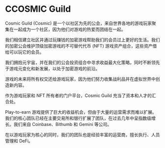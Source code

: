 # CCOSMIC Guild



Cosmic Guild (Cosmic) 是一个以社区为先的公会，来自世界各地的游戏玩家聚集在一起成为一个社区，因为他们对游戏的热爱而团结在一起。

我们相信建立社区并通过玩赚钱的加密游戏帮助我们的会员过上更好的生活。我们的加密公会维护顶级加密游戏的不可替代代币 (NFT) 游戏资产组合，这些资产借给可以玩它的会员。

我们拥抱元宇宙，并在我们的公会投资组合中寻求收益最大化策略，同时不断领先于游戏元变化和新发展，以处于加密游戏的前沿。

游戏的未来将所有权交还给游戏玩家，因为他们努力收集战利品并在虚拟世界中创造新内容。

作为游戏玩家和 NFT 所有者的门户平台，Cosmic Guild 充当了资本和人才的汇合处。

Play-to-earn 游戏提供了巨大的收益机会，但由于大量的运营需求而难以扩展。我们的核心团队已经在主要交易所和银行扩展了团队，在过去几年中呈指数级增长。我们来自 Coinbase、Bithumb 和 Gemini 等公司。

在以游戏玩家为核心的同时，我们的团队也是经验丰富的运营商，擅长执行、人员管理和 DeFi。


